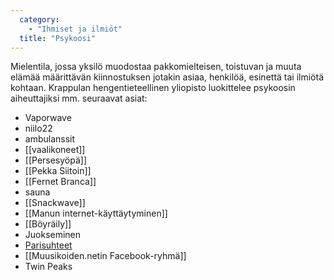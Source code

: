 ```yaml
---
  category: 
    - "Ihmiset ja ilmiöt"
  title: "Psykoosi"
---
```

Mielentila, jossa yksilö muodostaa pakkomielteisen, toistuvan ja muuta elämää määrittävän kiinnostuksen jotakin asiaa, henkilöä, esinettä tai ilmiötä kohtaan. Krappulan hengentieteellinen yliopisto luokittelee psykoosin aiheuttajiksi mm. seuraavat asiat:

* Vaporwave
* niilo22
* ambulanssit
* [[vaalikoneet]]
* [[Persesyöpä]]
* [[Pekka Siitoin]]
* [[Fernet Branca]]
* sauna
* [[Snackwave]]
* [[Manun internet-käyttäytyminen]]
* [[Böyräily]]
* Juokseminen
* [Parisuhteet](Parisuhde)
* [[Muusikoiden.netin Facebook-ryhmä]]
* Twin Peaks